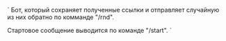 `
Бот, который сохраняет полученные ссылки и отправляет случайную из них 
обратно по комманде "/rnd".

Стартовое сообщение выводится по команде "/start".
`